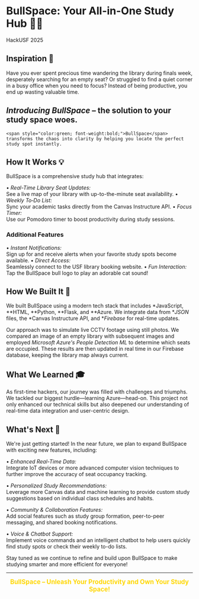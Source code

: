 # BullSpace: Your All-in-One Study Hub 🐂✨
HackUSF 2025
## Inspiration 🌟
Have you ever spent precious time wandering the library during finals week, desperately searching for an empty seat? Or struggled to find a quiet corner in a busy office when you need to focus? Instead of being productive, you end up wasting valuable time.

## *Introducing BullSpace* – the solution to your study space woes.

	⁠<span style="color:green; font-weight:bold;">BullSpace</span> transforms the chaos into clarity by helping you locate the perfect study spot instantly.

## How It Works 💡
BullSpace is a comprehensive study hub that integrates:

•⁠  ⁠*Real-Time Library Seat Updates:*  
  See a live map of your library with up-to-the-minute seat availability.
•⁠  ⁠*Weekly To‑Do List:*  
  Sync your academic tasks directly from the Canvas Instructure API.
•⁠  ⁠*Focus Timer:*  
  Use our Pomodoro timer to boost productivity during study sessions.

### Additional Features
•⁠  ⁠*Instant Notifications:*  
  Sign up for and receive alerts when your favorite study spots become available.
•⁠  ⁠*Direct Access:*  
  Seamlessly connect to the USF library booking website.
•⁠  ⁠*Fun Interaction:*  
  Tap the BullSpace bull logo to play an adorable cat sound!

## How We Built It 🔨
We built BullSpace using a modern tech stack that includes *JavaScript, **HTML, **Python, **Flask, and **Azure. We integrate data from **JSON* files, the *Canvas Instructure API, and **Firebase* for real-time updates.

Our approach was to simulate live CCTV footage using still photos. We compared an image of an empty library with subsequent images and employed *Microsoft Azure's People Detection ML* to determine which seats are occupied. These results are then updated in real time in our Firebase database, keeping the library map always current.

## What We Learned 🎓
As first-time hackers, our journey was filled with challenges and triumphs. We tackled our biggest hurdle—learning Azure—head-on. This project not only enhanced our technical skills but also deepened our understanding of real-time data integration and user-centric design.

## What's Next 🚀

We're just getting started! In the near future, we plan to expand BullSpace with exciting new features, including:

•⁠  ⁠*Enhanced Real-Time Data:*  
  Integrate IoT devices or more advanced computer vision techniques to further improve the accuracy of seat occupancy tracking.
  
•⁠  ⁠*Personalized Study Recommendations:*  
  Leverage more Canvas data and machine learning to provide custom study suggestions based on individual class schedules and habits.
  
•⁠  ⁠*Community & Collaboration Features:*  
  Add social features such as study group formation, peer-to-peer messaging, and shared booking notifications.
  
•⁠  ⁠*Voice & Chatbot Support:*  
  Implement voice commands and an intelligent chatbot to help users quickly find study spots or check their weekly to-do lists.
  
Stay tuned as we continue to refine and build upon BullSpace to make studying smarter and more efficient for everyone!

---

<div align="center">
  <span style="color:gold; font-size:1.2em; font-weight:bold;">BullSpace – Unleash Your Productivity and Own Your Study Space!</span>
</div>
